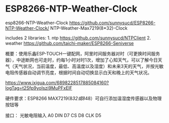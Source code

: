 # ESP8266-NTP-Weather-Clock
esp8266-NTP-Weather-Clock  https://github.com/sunnysucd/ESP8266-NTP-Weather-Clock/
NTP-Weather-Max7219(8*32)-Clock

includes 2 libraries:          1. ntp  https://github.com/sunnysucd/NTPClient
                               2. weather https://github.com/taichi-maker/ESP8266-Seniverse


概要：使用乐鑫ESP-TOUCH一键配网，阿里时间服务器对时（可更换时间服务器），中途断网也可走时，约每1小时对时1次，增加了心知天气，可以了解今日天气（天气状况，当前温度，最低、高温度以及湿度）和未来3天的天气，并按光敏电阻传感器自动调节亮度，根据时间自动切换显示白天和晚上的天气状况。

https://www.ixigua.com/6898228517885084160?logTag=t2Sfp9yoIszi9MuPFxElF

硬件要求：ESP8266 MAX7219(8*32或8*48）可自行添加温湿度传感器以及物理按钮等

接口：
光敏电阻输入 A0
DIN  D7
CS   D8
CLK  D5

